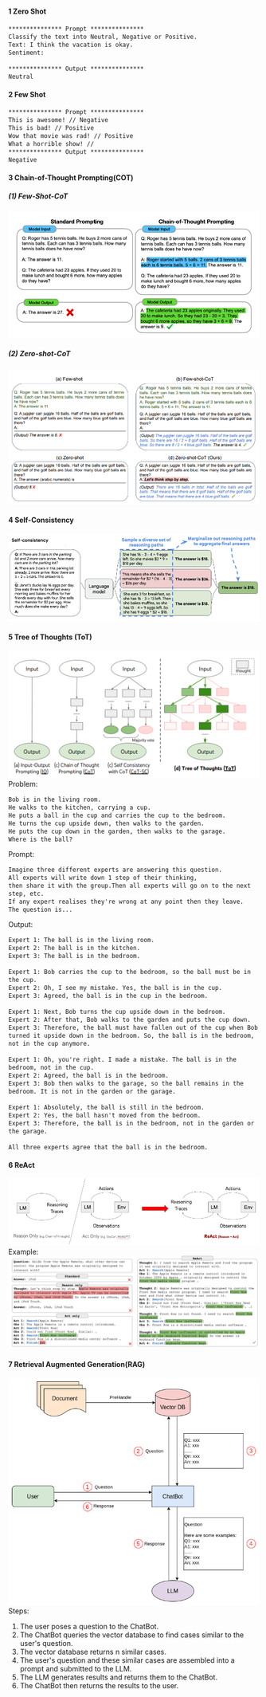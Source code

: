 #### 1 Zero Shot
```text
*************** Prompt ***************
Classify the text into Neutral, Negative or Positive. 
Text: I think the vacation is okay.
Sentiment:

*************** Output ***************
Neutral
```
#### 2 Few Shot
```text
*************** Prompt ***************
This is awesome! // Negative
This is bad! // Positive
Wow that movie was rad! // Positive
What a horrible show! //
*************** Output ***************
Negative
```
#### 3 Chain-of-Thought Prompting(COT)
##### (1) Few-Shot-CoT
![](image/20231018112648.png)
##### (2) Zero-shot-CoT
![](image/20231018112819.png)
#### 4 Self-Consistency
![](image/20231018135006.png)
#### 5 Tree of Thoughts (ToT)
![](image/20231018113113.png)
Problem:
```
Bob is in the living room.
He walks to the kitchen, carrying a cup.
He puts a ball in the cup and carries the cup to the bedroom.
He turns the cup upside down, then walks to the garden.
He puts the cup down in the garden, then walks to the garage.
Where is the ball?
```
Prompt:
```
Imagine three different experts are answering this question.
All experts will write down 1 step of their thinking,
then share it with the group.Then all experts will go on to the next step, etc.
If any expert realises they're wrong at any point then they leave.
The question is...
```
Output:
```
Expert 1: The ball is in the living room.
Expert 2: The ball is in the kitchen.
Expert 3: The ball is in the bedroom.

Expert 1: Bob carries the cup to the bedroom, so the ball must be in the cup.
Expert 2: Oh, I see my mistake. Yes, the ball is in the cup.
Expert 3: Agreed, the ball is in the cup in the bedroom.

Expert 1: Next, Bob turns the cup upside down in the bedroom.
Expert 2: After that, Bob walks to the garden and puts the cup down.
Expert 3: Therefore, the ball must have fallen out of the cup when Bob turned it upside down in the bedroom. So, the ball is in the bedroom, not in the cup anymore.

Expert 1: Oh, you're right. I made a mistake. The ball is in the bedroom, not in the cup.
Expert 2: Agreed, the ball is in the bedroom.
Expert 3: Bob then walks to the garage, so the ball remains in the bedroom. It is not in the garden or the garage.

Expert 1: Absolutely, the ball is still in the bedroom.
Expert 2: Yes, the ball hasn't moved from the bedroom.
Expert 3: Therefore, the ball is in the bedroom, not in the garden or the garage.

All three experts agree that the ball is in the bedroom.
```
#### 6 ReAct
![](image/20231018165851.png)
Example:
![](image/20231018115509.png)
#### 7 Retrieval Augmented Generation(RAG)
![](image/20231018164933.png)
Steps:
1. The user poses a question to the ChatBot.
2. The ChatBot queries the vector database to find cases similar to the user's question.
3. The vector database returns n similar cases.
4. The user's question and these similar cases are assembled into a prompt and submitted to the LLM.
5. The LLM generates results and returns them to the ChatBot.
6. The ChatBot then returns the results to the user.
